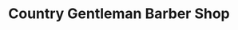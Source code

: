 ---
title: "Country Gentleman Barber Shop"
url: /waterloo/country-gentleman-barber-shop/
shop: Friseur
---